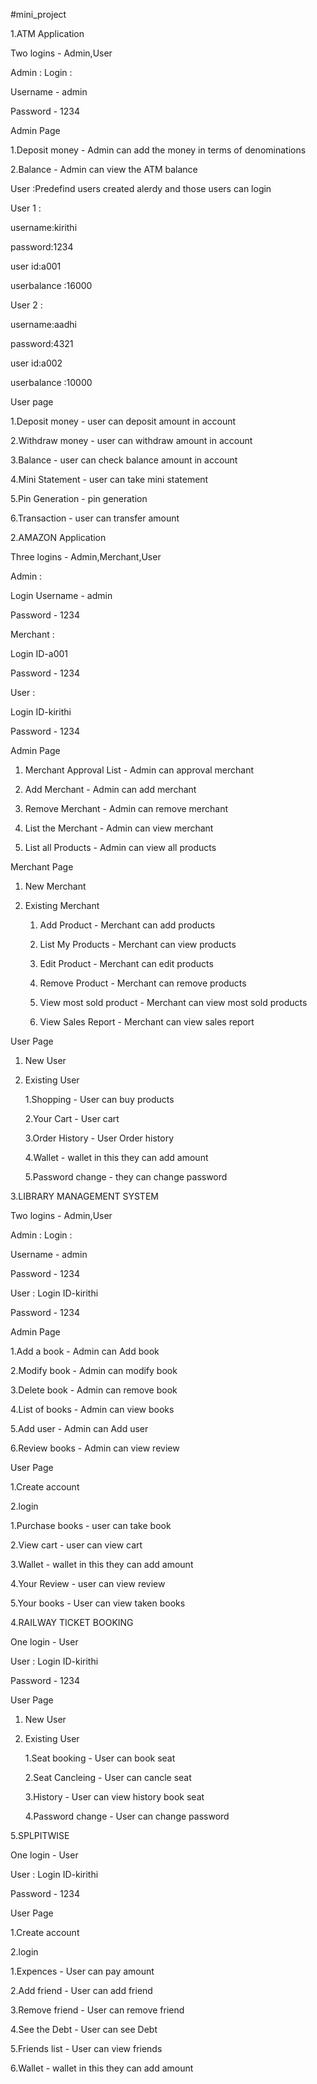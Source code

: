  #mini_project
 
 1.ATM Application

 Two logins - Admin,User
 
 Admin : Login :
 
   Username - admin
 
   Password - 1234

 Admin Page

  1.Deposit money - Admin can add the money in terms of denominations
 
  2.Balance - Admin can view the ATM balance

 
 User :Predefind users created alerdy and those users can login

 User 1 :
 
   username:kirithi
 
   password:1234
         
   user id:a001
         
   userbalance :16000
    
 User 2 :
        
   username:aadhi
         
   password:4321
         
   user id:a002
		
   userbalance :10000
 
 User page 
 
   1.Deposit money - user can deposit amount in account
            
   2.Withdraw money - user can withdraw amount in account
           
   3.Balance - user can check balance amount in account
            
   4.Mini Statement - user can take mini statement
            
   5.Pin Generation - pin generation
            
   6.Transaction - user can transfer amount 


2.AMAZON Application

 
 Three logins - Admin,Merchant,User
 
 Admin : 
 
   Login Username - admin
 
   Password - 1234
 
 Merchant : 
 
   Login ID-a001
 
   Password - 1234
 
 User : 
 
   Login ID-kirithi
 
   Password - 1234

Admin Page
    
 1. Merchant Approval List - Admin can approval merchant
     
 2. Add Merchant - Admin can add merchant
    
 3. Remove Merchant - Admin can remove merchant
    
 4. List the Merchant - Admin can view merchant
    
 5. List all Products - Admin can view all products
     

Merchant Page
   
 1. New Merchant
    
 2. Existing Merchant
             
    1. Add Product - Merchant can add products
            
	2. List My Products - Merchant can view products
            
	3. Edit Product - Merchant can edit products
            
	4. Remove Product - Merchant can remove products
            
	5. View most sold product - Merchant can view most sold products
            
	6. View Sales Report - Merchant can view sales report
 

User Page
     
1. New User
    
2. Existing User
            
    1.Shopping - User can buy products
             
    2.Your Cart - User cart
             
	3.Order History - User Order history
            
	4.Wallet - wallet in this they can add amount
            
	5.Password change - they can change password


3.LIBRARY MANAGEMENT SYSTEM

 
 Two logins - Admin,User
 
 Admin : Login :
    
   Username - admin
 
   Password - 1234
 
   User : Login ID-kirithi
 
   Password - 1234

 
 Admin Page
      
   1.Add a book - Admin can Add book
      
   2.Modify book - Admin can modify book
      
   3.Delete book - Admin can remove book
      
   4.List of books - Admin can view books
     
   5.Add user - Admin can Add user
     
   6.Review books - Admin can view review 
 
User Page
     
1.Create account
    
2.login 
          
   1.Purchase books - user can take book
         
   2.View cart - user can view cart
         
   3.Wallet - wallet in this they can add amount
         
   4.Your Review - user can view review
         
   5.Your books - User can view taken books



4.RAILWAY TICKET BOOKING


One login - User
  
   User : Login ID-kirithi
  
   Password - 1234
  
  
User Page
      
  1. New User
      
  2. Existing User
            
       1.Seat booking - User can book seat
            
       2.Seat Cancleing - User can cancle seat
             
       3.History - User can view history book seat
            
       4.Password change - User can change password



5.SPLPITWISE


One login - User
  
   User : Login ID-kirithi
  
   Password - 1234
  
User Page
     
1.Create account
     
2.login 
        
   1.Expences - User can pay amount
         
   2.Add friend - User can add friend
         
   3.Remove friend - User can remove friend
         
   4.See the Debt - User can see Debt
        
   5.Friends list - User can view friends 
         
   6.Wallet - wallet in this they can add amount




